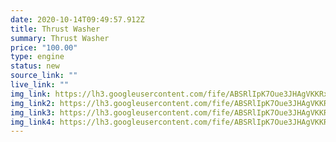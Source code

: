 ```yaml
---
date: 2020-10-14T09:49:57.912Z
title: Thrust Washer
summary: Thrust Washer
price: "100.00"
type: engine
status: new
source_link: ""
live_link: ""
img_link: https://lh3.googleusercontent.com/fife/ABSRlIpK7Oue3JHAgVKKRxnuk_T3PW0tbRHHO5H7NJjdLA-qfXYCC4D6VUUwQIxcGCruqjgWPKF_JlbLeorGasZrp4hfKi8izxw1rD5RRszaJjV18NUchQIg_HtT3pywWrL9HXsye7ABt2yPYeqPdDk1cp7Z0tAWp_IYnlgYcAA0-X7AlnpMrBIc6E8fxXNmTOhU_s5cA5LvKhVFIJktTtHPg8SiO0F7NbWeKV-qDaG9_4Ee_6YH7jPFr1ocOaIFLLlhHZ_PttzsndYifcJ492ftBpfv-AcgU0iqfYPOl3k530-pqezH8U0vJa-59njPGaKazPWfoFXiDhCDfp6kwxjIsopFIA53bZgxM0Pb9uX6WeKzTRQB2nR0sQP0O8YKh99FvDBNu_o_v9XZSWNcW3pjuPq53B8jI1Q3KUtLPy621mShjfp8fTpDCdisucP7VQYT_vL6UWvJa8DJyyAqyzrWI__DEqQc-PslqluB8oPcOnTiR7T0u_vkD4yJK0J1eNyQqQHsSqhITehxw1m08fPxOjQV7e4R9FD9N8IuFW4y9iBfTKeftjJQb4vRyMYAxXDKwEOH-suQT_PVynrgmHq9Gr1F9e55e04mkyPKVc6t1ylOPrC59R-Sm_hj7dWuOhIiC3KxjgMVk32knRLVP2BofbcLLCI8shcZMq7EXz2FUxi56UUDvzP3rYpEmDu6kv2NvRa-xzhH0eY4IYMj5ToBgOrCAsTFeFwdyg=w795-h666-ft
img_link2: https://lh3.googleusercontent.com/fife/ABSRlIpK7Oue3JHAgVKKRxnuk_T3PW0tbRHHO5H7NJjdLA-qfXYCC4D6VUUwQIxcGCruqjgWPKF_JlbLeorGasZrp4hfKi8izxw1rD5RRszaJjV18NUchQIg_HtT3pywWrL9HXsye7ABt2yPYeqPdDk1cp7Z0tAWp_IYnlgYcAA0-X7AlnpMrBIc6E8fxXNmTOhU_s5cA5LvKhVFIJktTtHPg8SiO0F7NbWeKV-qDaG9_4Ee_6YH7jPFr1ocOaIFLLlhHZ_PttzsndYifcJ492ftBpfv-AcgU0iqfYPOl3k530-pqezH8U0vJa-59njPGaKazPWfoFXiDhCDfp6kwxjIsopFIA53bZgxM0Pb9uX6WeKzTRQB2nR0sQP0O8YKh99FvDBNu_o_v9XZSWNcW3pjuPq53B8jI1Q3KUtLPy621mShjfp8fTpDCdisucP7VQYT_vL6UWvJa8DJyyAqyzrWI__DEqQc-PslqluB8oPcOnTiR7T0u_vkD4yJK0J1eNyQqQHsSqhITehxw1m08fPxOjQV7e4R9FD9N8IuFW4y9iBfTKeftjJQb4vRyMYAxXDKwEOH-suQT_PVynrgmHq9Gr1F9e55e04mkyPKVc6t1ylOPrC59R-Sm_hj7dWuOhIiC3KxjgMVk32knRLVP2BofbcLLCI8shcZMq7EXz2FUxi56UUDvzP3rYpEmDu6kv2NvRa-xzhH0eY4IYMj5ToBgOrCAsTFeFwdyg=w795-h666-ft
img_link3: https://lh3.googleusercontent.com/fife/ABSRlIpK7Oue3JHAgVKKRxnuk_T3PW0tbRHHO5H7NJjdLA-qfXYCC4D6VUUwQIxcGCruqjgWPKF_JlbLeorGasZrp4hfKi8izxw1rD5RRszaJjV18NUchQIg_HtT3pywWrL9HXsye7ABt2yPYeqPdDk1cp7Z0tAWp_IYnlgYcAA0-X7AlnpMrBIc6E8fxXNmTOhU_s5cA5LvKhVFIJktTtHPg8SiO0F7NbWeKV-qDaG9_4Ee_6YH7jPFr1ocOaIFLLlhHZ_PttzsndYifcJ492ftBpfv-AcgU0iqfYPOl3k530-pqezH8U0vJa-59njPGaKazPWfoFXiDhCDfp6kwxjIsopFIA53bZgxM0Pb9uX6WeKzTRQB2nR0sQP0O8YKh99FvDBNu_o_v9XZSWNcW3pjuPq53B8jI1Q3KUtLPy621mShjfp8fTpDCdisucP7VQYT_vL6UWvJa8DJyyAqyzrWI__DEqQc-PslqluB8oPcOnTiR7T0u_vkD4yJK0J1eNyQqQHsSqhITehxw1m08fPxOjQV7e4R9FD9N8IuFW4y9iBfTKeftjJQb4vRyMYAxXDKwEOH-suQT_PVynrgmHq9Gr1F9e55e04mkyPKVc6t1ylOPrC59R-Sm_hj7dWuOhIiC3KxjgMVk32knRLVP2BofbcLLCI8shcZMq7EXz2FUxi56UUDvzP3rYpEmDu6kv2NvRa-xzhH0eY4IYMj5ToBgOrCAsTFeFwdyg=w795-h666-ft
img_link4: https://lh3.googleusercontent.com/fife/ABSRlIpK7Oue3JHAgVKKRxnuk_T3PW0tbRHHO5H7NJjdLA-qfXYCC4D6VUUwQIxcGCruqjgWPKF_JlbLeorGasZrp4hfKi8izxw1rD5RRszaJjV18NUchQIg_HtT3pywWrL9HXsye7ABt2yPYeqPdDk1cp7Z0tAWp_IYnlgYcAA0-X7AlnpMrBIc6E8fxXNmTOhU_s5cA5LvKhVFIJktTtHPg8SiO0F7NbWeKV-qDaG9_4Ee_6YH7jPFr1ocOaIFLLlhHZ_PttzsndYifcJ492ftBpfv-AcgU0iqfYPOl3k530-pqezH8U0vJa-59njPGaKazPWfoFXiDhCDfp6kwxjIsopFIA53bZgxM0Pb9uX6WeKzTRQB2nR0sQP0O8YKh99FvDBNu_o_v9XZSWNcW3pjuPq53B8jI1Q3KUtLPy621mShjfp8fTpDCdisucP7VQYT_vL6UWvJa8DJyyAqyzrWI__DEqQc-PslqluB8oPcOnTiR7T0u_vkD4yJK0J1eNyQqQHsSqhITehxw1m08fPxOjQV7e4R9FD9N8IuFW4y9iBfTKeftjJQb4vRyMYAxXDKwEOH-suQT_PVynrgmHq9Gr1F9e55e04mkyPKVc6t1ylOPrC59R-Sm_hj7dWuOhIiC3KxjgMVk32knRLVP2BofbcLLCI8shcZMq7EXz2FUxi56UUDvzP3rYpEmDu6kv2NvRa-xzhH0eY4IYMj5ToBgOrCAsTFeFwdyg=w795-h666-ft
---
```

